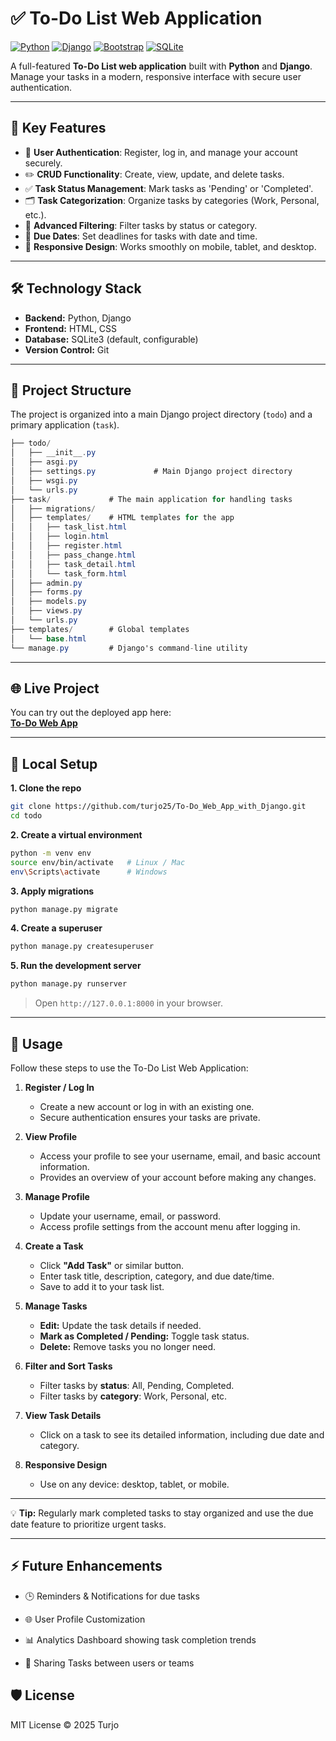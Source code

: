 # ✅ To-Do List Web Application

[![Python](https://img.shields.io/badge/python-3.11-blue?logo=python&logoColor=white)](https://www.python.org/) 
[![Django](https://img.shields.io/badge/django-4.x-green?logo=django&logoColor=white)](https://www.djangoproject.com/) 
[![Bootstrap](https://img.shields.io/badge/bootstrap-5.3-purple?logo=bootstrap&logoColor=white)](https://getbootstrap.com/) 
[![SQLite](https://img.shields.io/badge/SQLite-3.x-orange?logo=sqlite&logoColor=white)](https://www.sqlite.org/index.html)  

A full-featured **To-Do List web application** built with **Python** and **Django**. Manage your tasks in a modern, responsive interface with secure user authentication.

---

## 🌟 Key Features

- 🔐 **User Authentication**: Register, log in, and manage your account securely.  
- ✏️ **CRUD Functionality**: Create, view, update, and delete tasks.  
- ✅ **Task Status Management**: Mark tasks as 'Pending' or 'Completed'.  
- 🗂️ **Task Categorization**: Organize tasks by categories (Work, Personal, etc.).  
- 🔎 **Advanced Filtering**: Filter tasks by status or category.  
- 📅 **Due Dates**: Set deadlines for tasks with date and time.  
- 📱 **Responsive Design**: Works smoothly on mobile, tablet, and desktop.  

---

## 🛠️ Technology Stack

- **Backend:** Python, Django  
- **Frontend:** HTML, CSS  
- **Database:** SQLite3 (default, configurable)  
- **Version Control:** Git  

---

## 📂 Project Structure
The project is organized into a main Django project directory (`todo`) and a primary application (`task`).
```csharp
├── todo/
│   ├── __init__.py
│   ├── asgi.py
│   ├── settings.py             # Main Django project directory
│   ├── wsgi.py
│   └── urls.py
├── task/             # The main application for handling tasks
│   ├── migrations/
│   ├── templates/    # HTML templates for the app
│   │   ├── task_list.html
│   │   ├── login.html
│   │   ├── register.html
│   │   ├── pass_change.html
│   │   ├── task_detail.html
│   │   └── task_form.html
│   ├── admin.py
│   ├── forms.py
│   ├── models.py
│   ├── views.py
│   └── urls.py
├── templates/        # Global templates
│   └── base.html
└── manage.py         # Django's command-line utility
```
---

## 🌐 Live Project

You can try out the deployed app here:  
[**To-Do Web App**](https://todo-web-app-kg5f.onrender.com)  

---

## 🚀 Local Setup
**1. Clone the repo**  
```bash
git clone https://github.com/turjo25/To-Do_Web_App_with_Django.git
cd todo
```
**2. Create a virtual environment**
```bash
python -m venv env
source env/bin/activate   # Linux / Mac
env\Scripts\activate      # Windows
```
**3. Apply migrations**
```bash
python manage.py migrate
```
**4. Create a superuser**
```bash
python manage.py createsuperuser
```
**5. Run the development server**
```bash
python manage.py runserver
```
>Open `http://127.0.0.1:8000` in your browser.
---
## 📝 Usage

Follow these steps to use the To-Do List Web Application:

1. **Register / Log In**  
   - Create a new account or log in with an existing one.  
   - Secure authentication ensures your tasks are private.

2. **View Profile**  
   - Access your profile to see your username, email, and basic account information.  
   - Provides an overview of your account before making any changes.

3. **Manage Profile**  
   - Update your username, email, or password.  
   - Access profile settings from the account menu after logging in.

4. **Create a Task**  
   - Click **"Add Task"** or similar button.  
   - Enter task title, description, category, and due date/time.  
   - Save to add it to your task list.

5. **Manage Tasks**  
   - **Edit:** Update the task details if needed.  
   - **Mark as Completed / Pending:** Toggle task status.  
   - **Delete:** Remove tasks you no longer need.

6. **Filter and Sort Tasks**  
   - Filter tasks by **status**: All, Pending, Completed.  
   - Filter tasks by **category**: Work, Personal, etc.

7. **View Task Details**  
   - Click on a task to see its detailed information, including due date and category.

8. **Responsive Design**  
   - Use on any device: desktop, tablet, or mobile.  

---

💡 **Tip:** Regularly mark completed tasks to stay organized and use the due date feature to prioritize urgent tasks.

---
## ⚡ Future Enhancements

- 🕒 Reminders & Notifications for due tasks

- 🌐 User Profile Customization

- 📊 Analytics Dashboard showing task completion trends

- 🔗 Sharing Tasks between users or teams

## 🛡️ License
MIT License © 2025 Turjo





